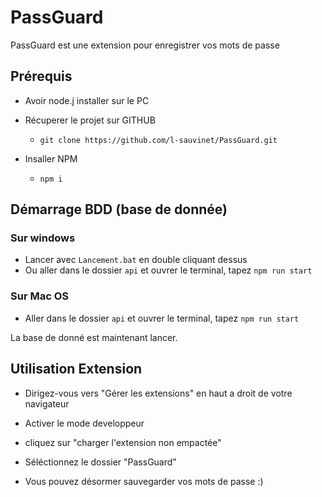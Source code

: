 # PassGuard

PassGuard est une extension pour enregistrer vos mots de passe

## Prérequis

- Avoir node.j installer sur le PC

- Récuperer le projet sur GITHUB
    - `git clone https://github.com/l-sauvinet/PassGuard.git`

- Insaller NPM
    - `npm i`

## Démarrage BDD (base de donnée)

### Sur windows

- Lancer avec `Lancement.bat` en double cliquant dessus
- Ou aller dans le dossier `api` et ouvrer le terminal, tapez `npm run start`

### Sur Mac OS

- Aller dans le dossier `api` et ouvrer le terminal, tapez `npm run start`

La base de donné est maintenant lancer.

## Utilisation Extension

- Dirigez-vous vers "Gérer les extensions" en haut a droit de votre navigateur

- Activer le mode developpeur

- cliquez sur "charger l'extension non empactée"

- Séléctionnez le dossier "PassGuard"

- Vous pouvez désormer sauvegarder vos mots de passe :)